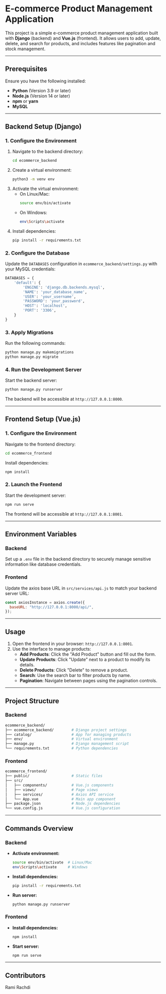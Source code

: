 # E-commerce Product Management Application

This project is a simple e-commerce product management application built with **Django** (backend) and **Vue.js** (frontend). It allows users to add, update, delete, and search for products, and includes features like pagination and stock management.

---

## Prerequisites

Ensure you have the following installed:
- **Python** (Version 3.9 or later)
- **Node.js** (Version 14 or later)
- **npm** or **yarn**
- **MySQL**

---

## Backend Setup (Django)

### 1. Configure the Environment
1. Navigate to the backend directory:
   ```bash
   cd ecommerce_backend
   ```
2. Create a virtual environment:
   ```bash
   python3 -m venv env
   ```
3. Activate the virtual environment:
   - On Linux/Mac:
     ```bash
     source env/bin/activate
     ```
   - On Windows:
     ```bash
     env\Scripts\activate
     ```
4. Install dependencies:
   ```bash
   pip install -r requirements.txt
   ```

### 2. Configure the Database

Update the `DATABASES` configuration in `ecommerce_backend/settings.py` with your MySQL credentials:

```python
DATABASES = {
    'default': {
        'ENGINE': 'django.db.backends.mysql',
        'NAME': 'your_database_name',
        'USER': 'your_username',
        'PASSWORD': 'your_password',
        'HOST': 'localhost',
        'PORT': '3306',
    }
}
```

### 3. Apply Migrations

Run the following commands:

```bash
python manage.py makemigrations
python manage.py migrate
```

### 4. Run the Development Server

Start the backend server:

```bash
python manage.py runserver
```

The backend will be accessible at `http://127.0.0.1:8000`.

---

## Frontend Setup (Vue.js)

### 1. Configure the Environment

Navigate to the frontend directory:

```bash
cd ecommerce_frontend
```

Install dependencies:

```bash
npm install
```

### 2. Launch the Frontend

Start the development server:

```bash
npm run serve
```

The frontend will be accessible at `http://127.0.0.1:8001`.

---

## Environment Variables

### Backend

Set up a `.env` file in the backend directory to securely manage sensitive information like database credentials.

### Frontend

Update the axios base URL in `src/services/api.js` to match your backend server URL:

```javascript
const axiosInstance = axios.create({
  baseURL: "http://127.0.0.1:8000/api/",
});
```

---

## Usage

1. Open the frontend in your browser: `http://127.0.0.1:8001`.
2. Use the interface to manage products:
   - **Add Products**: Click the "Add Product" button and fill out the form.
   - **Update Products**: Click "Update" next to a product to modify its details.
   - **Delete Products**: Click "Delete" to remove a product.
   - **Search**: Use the search bar to filter products by name.
   - **Pagination**: Navigate between pages using the pagination controls.

---

## Project Structure

### Backend

```bash
ecommerce_backend/
├── ecommerce_backend/        # Django project settings
├── catalog/                  # App for managing products
├── env/                      # Virtual environment
├── manage.py                 # Django management script
└── requirements.txt          # Python dependencies
```

### Frontend

```bash
ecommerce_frontend/
├── public/                   # Static files
├── src/
│   ├── components/           # Vue.js components
│   ├── views/                # Page views
│   ├── services/             # Axios API service
│   └── App.vue               # Main app component
├── package.json              # Node.js dependencies
└── vue.config.js             # Vue.js configuration
```

---

## Commands Overview

### Backend

- **Activate environment:**
  ```bash
  source env/bin/activate  # Linux/Mac
  env\Scripts\activate     # Windows
  ```
- **Install dependencies:**
  ```bash
  pip install -r requirements.txt
  ```
- **Run server:**
  ```bash
  python manage.py runserver
  ```

### Frontend

- **Install dependencies:**
  ```bash
  npm install
  ```
- **Start server:**
  ```bash
  npm run serve
  ```

---

## Contributors

Rami Rachdi